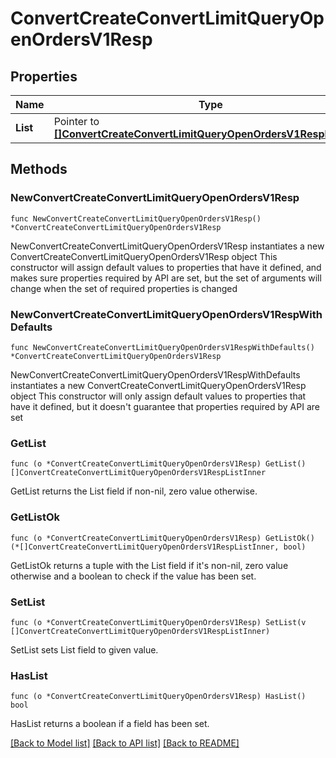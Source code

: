 # ConvertCreateConvertLimitQueryOpenOrdersV1Resp

## Properties

Name | Type | Description | Notes
------------ | ------------- | ------------- | -------------
**List** | Pointer to [**[]ConvertCreateConvertLimitQueryOpenOrdersV1RespListInner**](ConvertCreateConvertLimitQueryOpenOrdersV1RespListInner.md) |  | [optional] 

## Methods

### NewConvertCreateConvertLimitQueryOpenOrdersV1Resp

`func NewConvertCreateConvertLimitQueryOpenOrdersV1Resp() *ConvertCreateConvertLimitQueryOpenOrdersV1Resp`

NewConvertCreateConvertLimitQueryOpenOrdersV1Resp instantiates a new ConvertCreateConvertLimitQueryOpenOrdersV1Resp object
This constructor will assign default values to properties that have it defined,
and makes sure properties required by API are set, but the set of arguments
will change when the set of required properties is changed

### NewConvertCreateConvertLimitQueryOpenOrdersV1RespWithDefaults

`func NewConvertCreateConvertLimitQueryOpenOrdersV1RespWithDefaults() *ConvertCreateConvertLimitQueryOpenOrdersV1Resp`

NewConvertCreateConvertLimitQueryOpenOrdersV1RespWithDefaults instantiates a new ConvertCreateConvertLimitQueryOpenOrdersV1Resp object
This constructor will only assign default values to properties that have it defined,
but it doesn't guarantee that properties required by API are set

### GetList

`func (o *ConvertCreateConvertLimitQueryOpenOrdersV1Resp) GetList() []ConvertCreateConvertLimitQueryOpenOrdersV1RespListInner`

GetList returns the List field if non-nil, zero value otherwise.

### GetListOk

`func (o *ConvertCreateConvertLimitQueryOpenOrdersV1Resp) GetListOk() (*[]ConvertCreateConvertLimitQueryOpenOrdersV1RespListInner, bool)`

GetListOk returns a tuple with the List field if it's non-nil, zero value otherwise
and a boolean to check if the value has been set.

### SetList

`func (o *ConvertCreateConvertLimitQueryOpenOrdersV1Resp) SetList(v []ConvertCreateConvertLimitQueryOpenOrdersV1RespListInner)`

SetList sets List field to given value.

### HasList

`func (o *ConvertCreateConvertLimitQueryOpenOrdersV1Resp) HasList() bool`

HasList returns a boolean if a field has been set.


[[Back to Model list]](../README.md#documentation-for-models) [[Back to API list]](../README.md#documentation-for-api-endpoints) [[Back to README]](../README.md)


